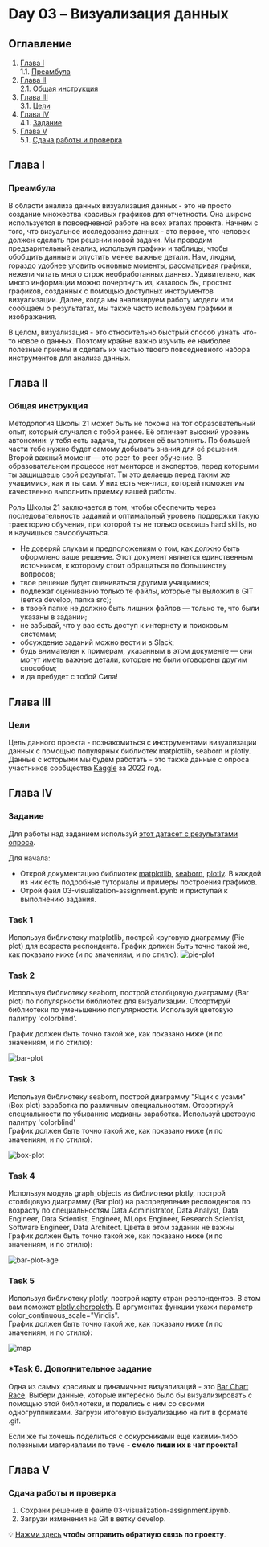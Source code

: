 # Day 03 – Визуализация данных
## Оглавление
1. [Глава I](#глава-i) \
    1.1. [Преамбула](#преамбула)
2. [Глава II](#глава-ii) \
    2.1. [Общая инструкция](#общая-инструкция)
3. [Глава III](#глава-iii) \
    3.1. [Цели](#цели) 
4. [Глава IV](#глава-iv) \
    4.1. [Задание](#задание)
5. [Глава V](#глава-v) \
    5.1. [Сдача работы и проверка](#сдача-работы-и-проверка)

## Глава I
### Преамбула
В области анализа данных визуализация данных - это не просто создание множества красивых графиков для отчетности. 
Она широко используется в повседневной работе на всех этапах проекта.  Начнем с того, что визуальное 
исследование данных - это первое, что человек должен сделать при решении новой задачи. Мы проводим предварительный 
анализ, используя графики и таблицы, чтобы обобщить данные и опустить менее важные детали. 
Нам, людям, гораздо удобнее уловить основные моменты, рассматривая графики, нежели читать много строк необработанных данных. 
Удивительно, как много информации можно почерпнуть из, казалось бы, простых графиков, созданных с помощью 
доступных инструментов визуализации. Далее, когда мы анализируем работу модели или сообщаем о результатах, 
мы также часто используем графики и изображения.

В целом, визуализация - это относительно быстрый способ узнать что-то новое о данных. Поэтому крайне важно изучить 
ее наиболее полезные приемы и сделать их частью твоего повседневного набора инструментов для анализа данных.


## Глава II
### Общая инструкция

Методология Школы 21 может быть не похожа на тот образовательный опыт, который случался с тобой ранее. Её отличает высокий уровень автономии: у тебя есть задача, ты должен её выполнить. По большей части тебе нужно будет самому добывать знания для её решения. Второй важный момент — это peer-to-peer обучение. В образовательном процессе нет менторов и экспертов, перед которыми ты защищаешь свой результат. Ты это делаешь перед таким же учащимися, как и ты сам. У них есть чек-лист, который поможет им качественно выполнить приемку вашей работы.

Роль Школы 21 заключается в том, чтобы обеспечить через последовательность заданий и оптимальный уровень поддержки такую траекторию обучения, при которой ты не только освоишь hard skills, но и научишься самообучаться.

- Не доверяй слухам и предположениям о том, как должно быть оформлено ваше решение. Этот документ является единственным источником, к которому стоит обращаться по большинству вопросов;
- твое решение будет оцениваться другими учащимися;
- подлежат оцениванию только те файлы, которые ты выложил в GIT (ветка develop, папка src);
- в твоей папке не должно быть лишних файлов — только те, что были указаны в задании;
- не забывай, что у вас есть доступ к интернету и поисковым системам;
- обсуждение заданий можно вести и в Slack;
- будь внимателен к примерам, указанным в этом документе — они могут иметь важные детали, которые не были оговорены другим способом;
- и да пребудет с тобой Сила!


## Глава III
### Цели
Цель данного проекта - познакомиться с инструментами визуализации данных c помощью популярных библиотек
matplotlib, seaborn и plotly. Данные с которыми мы будем работать - это также данные с опроса участников сообщества 
[Kaggle](https://www.kaggle.com) за 2022 год. 

## Глава IV
### Задание

Для работы над заданием используй [этот датасет с результатами опроса](https://nextcloud-test.nsk.21-school.ru/s/aFoniKw9H38nWkP).

Для начала: 
* Открой документацию библиотек [matplotlib](https://matplotlib.org/stable/gallery/index), 
[seaborn](https://seaborn.pydata.org/examples/index.html), [plotly](https://plotly.com/python/).
В каждой из них есть подробные туториалы и примеры построения графиков.
* Отрой файл 03-visualization-assignment.ipynb и приступай к выполнению задания.

### Task 1
Используя библиотеку matplotlib, построй круговую диаграмму (Pie plot) для возраста респондента.
График должен быть точно такой же, как показано ниже (и по значениям, и по стилю):
![pie-plot](misc/images/pie-plot.png)

### Task 2
Используя библиотеку seaborn, построй столбцовую диаграмму (Bar plot) по популярности библиотек для визуализации.
Отсортируй библиотеки по уменьшению популярности. Используй цветовую палитру 'colorblind'. 

График должен быть точно такой же, как показано ниже (и по значениям, и по стилю): 

![bar-plot](misc/images/bar-plot.png)

### Task 3
Используя библиотеку seaborn, построй диаграмму "Ящик с усами" (Box plot) заработка по различным специальностям.
Отсортируй специальности по убыванию медианы заработка. Используй цветовую палитру 'colorblind' \
График должен быть точно такой же, как показано ниже (и по значениям, и по стилю): 

![box-plot](misc/images/box-plot.png)

### Task 4
Используя модуль graph_objects из библиотеки plotly, построй столбцовую диаграмму (Bar plot) на распределение респондентов по возрасту по
специальностям Data Administrator, Data Analyst, Data Engineer, Data Scientist, Engineer, MLops Engineer, 
Research Scientist, Software Engineer, Data Architect.
Цвета в этом задании не важны \
График должен быть точно такой же, как показано ниже (и по значениям, и по стилю): 

![bar-plot-age](misc/images/bar-plot-age.png)

### Task 5
Используя библиотеку plotly, построй карту стран респондентов. В этом вам поможет [plotly.choropleth](https://plotly.com/python/choropleth-maps/).
В аргументах функции укажи параметр color_continuous_scale="Viridis". \
График должен быть точно такой же, как показано ниже (и по значениям, и по стилю): 

![map](misc/images/map.png)

### *Task 6. Дополнительное задание
Одна из самых красивых и динамичных визуализаций - это [Bar Chart Race](https://pypi.org/project/bar-chart-race/). 
Выбери данные, которые интересно было бы визуализировать с помощью этой библиотеки, и поделись с ним со своими одногруппниками.
Загрузи итоговую визуализацию на гит в формате .gif.

Если же ты хочешь поделиться с сокурсниками еще какими-либо полезными материалами по теме - **смело пиши их в чат проекта!**


## Глава V
### Сдача работы и проверка
1. Сохрани решение в файле 03-visualization-assignment.ipynb.
2. Загрузи изменения на Git в ветку develop.

💡 [Нажми здесь](https://forms.gle/oZ6xqSWJMQ94Kb6KA) **чтобы отправить обратную связь по проекту**. 
